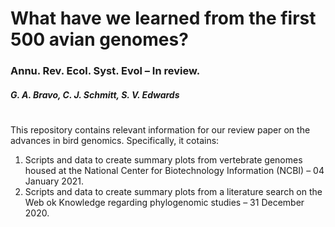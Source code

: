 # What have we learned from the first 500 avian genomes?
### Annu. Rev. Ecol. Syst. Evol – In review.
##### G. A. Bravo, C. J. Schmitt, S. V. Edwards
#
This repository contains relevant information for our review paper on the advances in bird genomics. Specifically, it cotains:

  1. Scripts and data to create summary plots from vertebrate genomes housed at the National Center for Biotechnology Information (NCBI) – 04 January 2021. 
  2. Scripts and data to create summary plots from a literature search on the Web ok Knowledge regarding phylogenomic studies – 31 December 2020.
